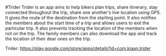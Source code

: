 #Trider
Trider is an app aims to help bikers plan trips, share itinerary, stay connected throughout the trip, share one another's live location using GPS. It gives the route of the destination from the starting point. It also notifies the members about the start time of a trip and allows users to exit the particular trip. It also prevents tracking the location of the members when not on the trip. The family members can also download the app and track the location of their dear ones on the trip.

Trider: https://play.google.com/store/apps/details?id=com.kiaan.trider
